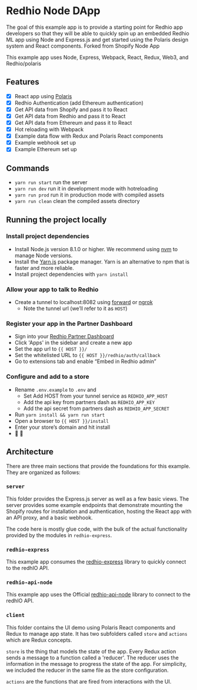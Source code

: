# Redhio Node DApp

The goal of this example app is to provide a starting point for Redhio app developers so that they will be able to quickly
spin up an embedded Redhio ML app using Node and Express.js and get started using the Polaris design system and React components.
Forked from Shopify Node App

This example app uses Node, Express, Webpack, React, Redux, Web3, and Redhio/polaris

## Features
- [x] React app using [Polaris](https://polaris.redh.io/)
- [x] Redhio Authentication (add Ethereum authentication)
- [x] Get API data from Shopify and pass it to React
- [x] Get API data from Redhio and pass it to React
- [x] Get API data from Ethereum and pass it to React
- [x] Hot reloading with Webpack
- [x] Example data flow with Redux and Polaris React components
- [x] Example webhook set up
- [x] Example Ethereum set up

## Commands
- `yarn run start` run the server
- `yarn run dev` run it in development mode with hotreloading
- `yarn run prod` run it in production mode with compiled assets
- `yarn run clean` clean the compiled assets directory

## Running the project locally

### Install project dependencies
- Install Node.js version 8.1.0 or higher. We recommend using [nvm](https://github.com/creationix/nvm) to manage Node versions.
- Install the [Yarn.js](https://yarnpkg.com/en/docs/install) package manager. Yarn is an alternative to npm that is faster and more reliable.
- Install project dependencies with `yarn install`

### Allow your app to talk to Redhio
- Create a tunnel to localhost:8082 using [forward](https://forwardhq.com/) or [ngrok](https://ngrok.com/)
  - Note the tunnel url (we’ll refer to it as `HOST`)

### Register your app in the Partner Dashboard
- Sign into your [Redhio Partner Dashboard](https://app.redh.io/register)
- Click 'Apps' in the sidebar and create a new app
- Set the app url to `{{ HOST }}/`
- Set the whitelisted URL to `{{ HOST }}/redhio/auth/callback`
- Go to extensions tab and enable “Embed in Redhio admin”

### Configure and add to a store
- Rename `.env.example` to `.env` and
  - Set Add HOST from your tunnel service as `REDHIO_APP_HOST`
  - Add the api key from partners dash as `REDHIO_APP_KEY`
  - Add the api secret from partners dash as `REDHIO_APP_SECRET`
- Run `yarn install && yarn run start`
- Open a browser to `{{ HOST }}/install`
- Enter your store’s domain and hit install
- 🚀 🎉

## Architecture

There are three main sections that provide the foundations for this example. They are organized as follows:

### `server`
This folder provides the Express.js server as well as a few basic views.
The server provides some example endpoints that demonstrate mounting the Shopify routes for installation and authentication, hosting the React app
with an API proxy, and a basic webhook.

The code here is mostly glue code, with the bulk of the actual functionality provided by the modules in `redhio-express`.

### `redhio-express`
This example app consumes the [redhio-express](https://github.com/redhio/redhio-express-app) library to quickly connect to the redhIO API.

### `redhio-api-node`
This example app uses the Official [redhio-api-node](https://github.com/Redhio/redhio-api-node) library to connect to the redhIO API.

### `client`
This folder contains the UI demo using Polaris React components and Redux to manage app state.
It has two subfolders called `store` and `actions` which are Redux concepts.

`store` is the thing that models the state of the app. Every Redux action sends a message to a function called a 'reducer'.
The reducer uses the information in the message to progress the state of the app.
For simplicity, we included the reducer in the same file as the store configuration.

`actions` are the functions that are fired from interactions with the UI.
